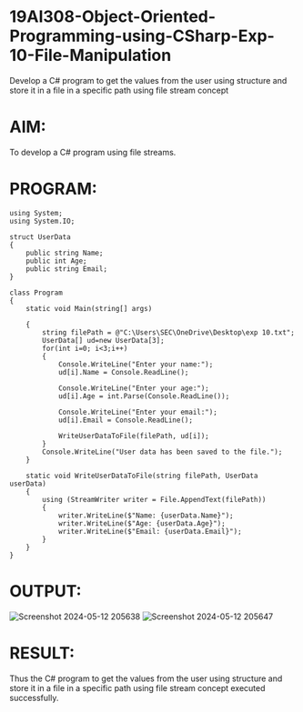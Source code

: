 # 19AI308-Object-Oriented-Programming-using-CSharp-Exp-10-File-Manipulation
Develop a C# program to get the values from the user using structure and store it in a file in a specific path using file stream concept
# AIM:
To develop a C# program using file streams.

# PROGRAM:
```
using System;
using System.IO;

struct UserData
{
    public string Name;
    public int Age;
    public string Email;
}

class Program
{
    static void Main(string[] args)

    {
        string filePath = @"C:\Users\SEC\OneDrive\Desktop\exp 10.txt";
        UserData[] ud=new UserData[3];
        for(int i=0; i<3;i++)
        {
            Console.WriteLine("Enter your name:");
            ud[i].Name = Console.ReadLine();

            Console.WriteLine("Enter your age:");
            ud[i].Age = int.Parse(Console.ReadLine());

            Console.WriteLine("Enter your email:");
            ud[i].Email = Console.ReadLine();

            WriteUserDataToFile(filePath, ud[i]);
        }  
        Console.WriteLine("User data has been saved to the file.");
    }

    static void WriteUserDataToFile(string filePath, UserData userData)
    {
        using (StreamWriter writer = File.AppendText(filePath))
        { 
            writer.WriteLine($"Name: {userData.Name}");
            writer.WriteLine($"Age: {userData.Age}");
            writer.WriteLine($"Email: {userData.Email}");  
        }
    }
}
```
# OUTPUT:
![Screenshot 2024-05-12 205638](https://github.com/Migaleyy/19AI308-Object-Oriented-Programming-using-CSharp-Exp-10-File-Manipulation/assets/118262199/2a14b16b-f48e-40d8-8ca7-9ff9ddc2d71f)
![Screenshot 2024-05-12 205647](https://github.com/Migaleyy/19AI308-Object-Oriented-Programming-using-CSharp-Exp-10-File-Manipulation/assets/118262199/ed0c9481-2646-418e-831f-0eec2397dc94)

# RESULT:
Thus the C# program to get the values from the user using structure and store it in a file in a specific path using file stream concept executed successfully.
